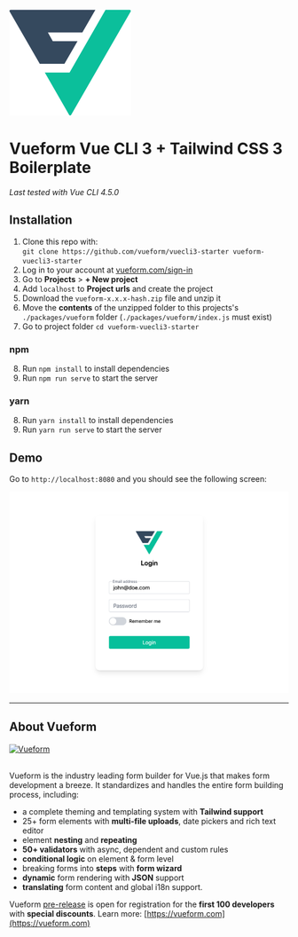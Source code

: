 <br>
<a href="https://vueform.com?ref=github" target="_blank">

![Vueform](./src/assets/logo.svg)

</a>

# Vueform Vue CLI 3 + Tailwind CSS 3 Boilerplate

*Last tested with Vue CLI 4.5.0*

## Installation

1. Clone this repo with:<br>`git clone https://github.com/vueform/vuecli3-starter vueform-vuecli3-starter`
2. Log in to your account at <a href="https://vueform.com/sign-in" target="_blank">vueform.com/sign-in</a>
3. Go to **Projects** > **+ New project**
4. Add `localhost` to **Project urls** and create the project
5. Download the `vueform-x.x.x-hash.zip` file and unzip it
6. Move the **contents** of the unzipped folder to this projects's `./packages/vueform` folder (`./packages/vueform/index.js` must exist)
7. Go to project folder `cd vueform-vuecli3-starter`

### npm

8. Run `npm install` to install dependencies
9. Run `npm run serve` to start the server

### yarn

8. Run `yarn install` to install dependencies
9. Run `yarn run serve` to start the server

## Demo

Go to `http://localhost:8080` and you should see the following screen:

![Vueform](./src/assets/demo.png)

---

## About Vueform

<a href="https://vueform.com?ref=ghb">
  <img align="center" src="https://github.com/vueform/multiselect/raw/main/assets/vueform-banner.png" alt="Vueform" title="Vueform">
</a>

<br>
<br>

Vueform is the industry leading form builder for Vue.js that makes form development a breeze. It standardizes and handles the entire form building process, including:
- a complete theming and templating system with **Tailwind support**
- 25+ form elements with **multi-file uploads**, date pickers and rich text editor
- element **nesting** and **repeating**
- **50+ validators** with async, dependent and custom rules
- **conditional logic** on element & form level
- breaking forms into **steps** with **form wizard**
- **dynamic** form rendering with **JSON** support
- **translating** form content and global i18n support.

Vueform [pre-release](https://vueform.com) is open for registration for the **first 100 developers** with **special discounts**. Learn more: [https://vueform.com](https://vueform.com)
